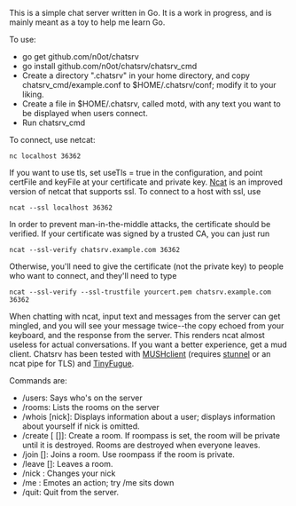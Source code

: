This is a simple chat server written in Go. It is a work in progress, and is mainly meant as a toy to help me learn Go.

To use:

* go get github.com/n0ot/chatsrv
* go install github.com/n0ot/chatsrv/chatsrv_cmd
* Create a directory ".chatsrv" in your home directory, and copy chatsrv_cmd/example.conf to $HOME/.chatsrv/conf; modify it to your liking.
* Create a file in $HOME/.chatsrv, called motd, with any text you want to be displayed when users connect.
* Run chatsrv_cmd

To connect, use netcat:

    nc localhost 36362

If you want to use tls, set useTls = true in the configuration, and point certFile and keyFile at your certificate and private key.
[Ncat](https://nmap.org/ncat/) is an improved version of netcat that supports ssl. To connect to a host with ssl, use

    ncat --ssl localhost 36362

In order to prevent man-in-the-middle attacks, the certificate should be verified. If your certificate was signed by a trusted CA, you can just run

    ncat --ssl-verify chatsrv.example.com 36362

Otherwise, you'll need to give the certificate (not the private key) to people who want to connect, and they'll need to type

    ncat --ssl-verify --ssl-trustfile yourcert.pem chatsrv.example.com 36362

When chatting with ncat, input text and messages from the server can get mingled, and you will see your message twice--the copy echoed from your keyboard, and the response from the server.
This renders ncat almost useless for actual conversations. If you want a better experience, get a mud client.
Chatsrv has been tested with [MUSHclient](http://www.gammon.com.au/mushclient/mushclient.htm) (requires [stunnel](https://www.stunnel.org/index.html) or an ncat pipe for TLS)
and [TinyFugue](http://tinyfugue.sourceforge.net/).

Commands are:

* /users: Says who's on the server
* /rooms: Lists the rooms on the server
* /whois [nick]: Displays information about a user; displays information about yourself if nick is omitted.
* /create <roomname> [<topic> [<roompass>]]: Create a room. If roompass is set, the room will be private until it is destroyed. Rooms are destroyed when everyone leaves.
* /join <room> [<roompass>]: Joins a room. Use roompass if the room is private.
* /leave [<reason>]: Leaves a room.
* /nick <NewNick>: Changes your nick
* /me <action>: Emotes an action; try /me sits down
* /quit: Quit from the server.
